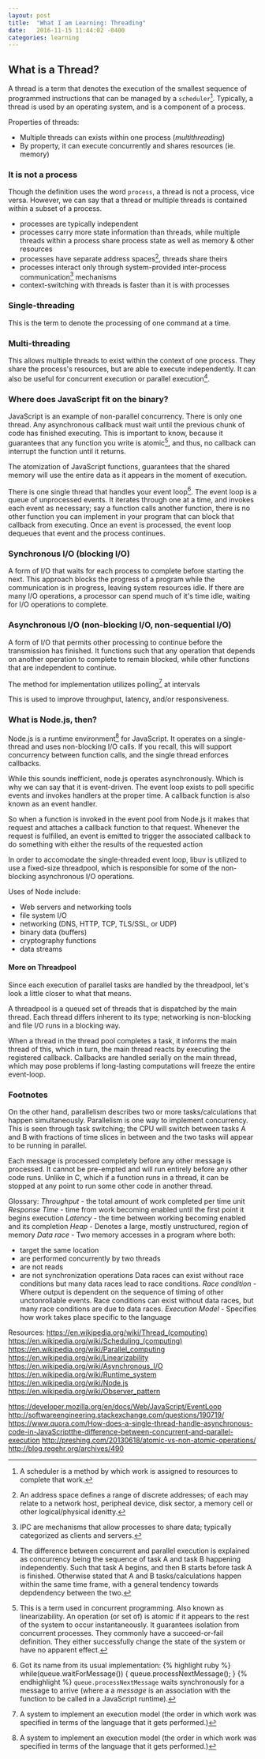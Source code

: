 ```yaml
---
layout: post
title:  "What I am Learning: Threading"
date:   2016-11-15 11:44:02 -0400
categories: learning
---
```


## What is a Thread?

A thread is a term that denotes the execution of the smallest sequence of
programmed instructions that can be managed by a `scheduler`[^1]. Typically, a
thread is used by an operating system, and is a component of a process.

Properties of threads:
  - Multiple threads can exists within one process (_multithreading_)
  - By property, it can execute concurrently and shares resources (ie. memory)

### It is not a process

Though the definition uses the word `process`, a thread is not a process, vice
versa. However, we can say that a thread or multiple threads is contained within
a subset of a process.
  - processes are typically independent
  - processes carry more state information than threads, while multiple threads
    within a process share process state as well as memory & other resources
  - processes have separate address spaces[^2], threads share theirs
  - processes interact only through system-provided inter-process
    communication[^3] mechanisms
  - context-switching with threads is faster than it is with processes

### Single-threading

This is the term to denote the processing of one command at a time.

### Multi-threading

This allows multiple threads to exist within the context of one process. They
share the process's resources, but are able to execute independently. It can
also be useful for concurrent execution or parallel execution[^4].

### Where does JavaScript fit on the binary?

JavaScript is an example of non-parallel concurrency. There is only one thread.
Any asynchronous callback must wait until the previous chunk of code has
finished executing. This is important to know, because it guarantees that any
function you write is atomic[^5], and thus, no callback can interrupt the
function until it returns.

The atomization of JavaScript functions, guarantees that the shared memory will
use the entire data as it appears in the moment of execution.

There is one single thread that handles your event loop[^6]. The event loop is
a queue of unprocessed events. It iterates through one at a time, and invokes
each event as necessary; say a function calls another function, there is no
other function you can implement in your program that can block that callback
from executing. Once an event is processed, the event loop dequeues that event
and the process continues.

### Synchronous I/O (blocking I/O)

A form of I/O that waits for each process to complete before starting the next.
This approach blocks the progress of a program while the communication is in
progress, leaving system resources idle. If there are many I/O operations, a
processor can spend much of it's time idle, waiting for I/O operations to
complete.

### Asynchronous I/O (non-blocking I/O, non-sequential I/O)

A form of I/O that permits other processing to continue before the transmission
has finished. It functions such that any operation that depends on another
operation to complete to remain blocked, while other functions that are
independent to continue.

The method for implementation utilizes polling[^7] at intervals

This is used to improve throughput, latency, and/or responsiveness.

### What is Node.js, then?

Node.js is a runtime environment[^7] for JavaScript. It operates on a single-thread and uses non-blocking I/O calls. If you recall, this will
support concurrency between function calls, and the single thread enforces
callbacks.

While this sounds inefficient, node.js operates asynchronously. Which is why
we can say that it is event-driven. The event loop exists to poll specific
events and invokes handlers at the proper time. A callback function is also
known as an event handler.

So when a function is invoked in the event pool from Node.js it makes that
request and attaches a callback function to that request. Whenever the
request is fulfilled, an event is emitted to trigger the associated callback
to do something with either the results of the requested action

In order to accomodate the single-threaded event loop, libuv is utilized to
use a fixed-size threadpool, which is responsible for some of the
non-blocking asynchronous I/O operations.

Uses of Node include:

  - Web servers and networking tools
  - file system I/O
  - networking (DNS, HTTP, TCP, TLS/SSL, or UDP)
  - binary data (buffers)
  - cryptography functions
  - data streams

#### More on Threadpool

Since each execution of parallel tasks are handled by the threadpool, let's look
a little closer to what that means.

A threadpool is a queued set of threads that is dispatched by the main thread. Each thread differs inherent to its type; networking is non-blocking and file
I/O runs in a blocking way.

When a thread in the thread pool completes a task, it informs the main thread of this, which in turn, the main thread reacts by executing the registered
callback. Callbacks are handled serially on the main thread, which may pose problems if long-lasting computations will freeze the entire event-loop.

### Footnotes
[^1]: A scheduler is a method by which work is assigned to resources to complete
that work.
[^2]: An address space defines a range of discrete addresses; of each may
relate to a network host, peripheal device, disk sector, a memory cell or other
logical/physical idenitty.
[^3]: IPC are mechanisms that allow processes to share data; typically
categorized as clients and servers.
[^4]: The difference between concurrent and parallel execution is explained as
concurrency being the sequence of task A and task B happening independently.
Such that task A begins, and then B starts before task A is finished. Otherwise
stated that A and B tasks/calculations happen within the same time frame, with a
general tendency towards depdendency between the two.

On the other hand, parallelism describes two or more tasks/calculations that
happen simultaneously. Parallelism is one way to implement concurrency. This is
seen through task switching; the CPU will switch between tasks A and B with
fractions of time slices in between and the two tasks will appear to be running
in parallel.
[^5]: This is a term used in concurrent programming. Also known as
linearizability. An operation (or set of) is atomic if it appears to the rest of
the system to occur instantaneously. It guarantees isolation from concurrent
processes. They commonly have a succeed-or-fail definition. They either
successfully change the state of the system or have no apparent effect.
[^6]: Got its name from its usual implementation:
{% highlight ruby %}
while(queue.waitForMessage()) {
  queue.processNextMessage();
}
{% endhighlight %}
`queue.processNextMessage` waits synchronously for a message to arrive (where a
a _message_ is an association with the function to be called in a JavaScript
runtime).

Each message is processed completely before any other message is processed. It
cannot be pre-empted and will run entirely before any other code runs. Unlike in
C, which if a function runs in a thread, it can be stopped at any point to
run some other code in another thread.
[^7]: A system to implement an execution model (the order in which work
was specified in terms of the language that it gets performed.)

Glossary:
_Throughput_ - the total amount of work completed per time unit
_Response Time_ - time from work becoming enabled until the first point it
                  begins execution
_Latency_ - the time between working becoming enabled and its completion
_Heap_ - Denotes a large, mostly unstructured, region of memory
_Data race_ - Two memory accesses in a program where both:
  - target the same location
  - are performed concurrently by two threads
  - are not reads
  - are not synchronization operations
  Data races can exist without race conditions but many data races lead
  to race conditions.
_Race condition_ - Where output is dependent on the sequence of timing of
other unctonrollable events.
  Race conditions can exist without data races, but many race conditions
  are due to data races.
_Execution Model_ - Specifies how work takes place specific to the language

Resources:
https://en.wikipedia.org/wiki/Thread_(computing)
https://en.wikipedia.org/wiki/Scheduling_(computing)
https://en.wikipedia.org/wiki/Parallel_computing
https://en.wikipedia.org/wiki/Linearizability
https://en.wikipedia.org/wiki/Asynchronous_I/O
https://en.wikipedia.org/wiki/Runtime_system
https://en.wikipedia.org/wiki/Node.js
https://en.wikipedia.org/wiki/Observer_pattern

https://developer.mozilla.org/en/docs/Web/JavaScript/EventLoop
http://softwareengineering.stackexchange.com/questions/190719/
https://www.quora.com/How-does-a-single-thread-handle-asynchronous-code-in-JavaScriptthe-difference-between-concurrent-and-parallel-execution
http://preshing.com/20130618/atomic-vs-non-atomic-operations/
http://blog.regehr.org/archives/490
